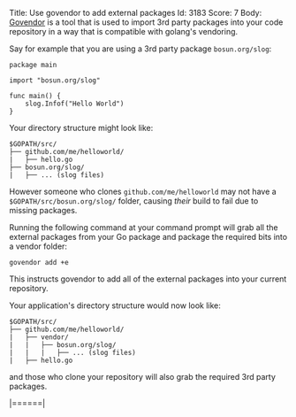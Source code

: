 Title: Use govendor to add external packages
Id: 3183
Score: 7
Body:
[Govendor][1] is a tool that is used to import 3rd party packages into your code repository in a way that is compatible with golang's vendoring. 

Say for example that you are using a 3rd party package `bosun.org/slog`:

    package main
    
    import "bosun.org/slog"
    
    func main() {
        slog.Infof("Hello World")
    }


Your directory structure might look like:

    $GOPATH/src/
    ├── github.com/me/helloworld/
    |   ├── hello.go 
    ├── bosun.org/slog/
    |   ├── ... (slog files)

However someone who clones `github.com/me/helloworld` may not have a `$GOPATH/src/bosun.org/slog/` folder, causing _their_ build to fail due to missing packages.

Running the following command at your command prompt will grab all the external packages from your Go package and package the required bits into a vendor folder:

    govendor add +e

This instructs govendor to add all of the external packages into your current repository.

Your application's directory structure would now look like:

    $GOPATH/src/
    ├── github.com/me/helloworld/
    |   ├── vendor/
    |   |   ├── bosun.org/slog/
    |   |   |   ├── ... (slog files)
    |   ├── hello.go 

and those who clone your repository will also grab the required 3rd party packages.

  [1]: https://github.com/kardianos/govendor
|======|
